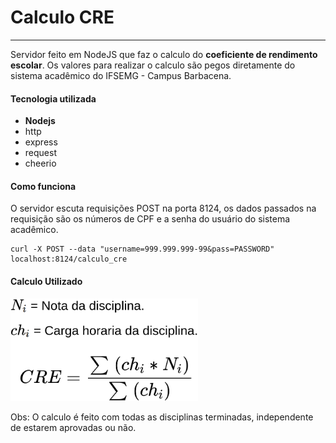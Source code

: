 # Calculo CRE
---
Servidor feito em NodeJS que faz o calculo do **coeficiente de rendimento escolar**. Os valores para realizar o calculo são pegos diretamente do sistema acadêmico do IFSEMG - Campus Barbacena.

#### Tecnologia utilizada
- **Nodejs**
 - http
 - express
 - request
 - cheerio

#### Como funciona
O servidor escuta requisições POST na porta 8124, os dados passados na requisição são os números de CPF e a senha do usuário do sistema acadêmico.

```
curl -X POST --data "username=999.999.999-99&pass=PASSWORD" localhost:8124/calculo_cre
```

#### Calculo Utilizado
<p>
    <img width="300px" src="others/formula-02.png?raw=true" alt="Formula"/>
</p>

Obs: O calculo é feito com todas as disciplinas terminadas, independente de estarem aprovadas ou não.
